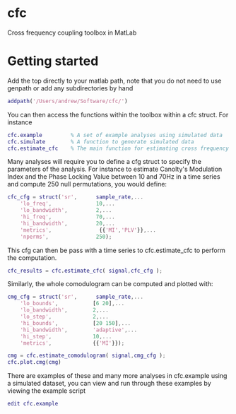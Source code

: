 # cfc
Cross frequency coupling toolbox in MatLab


# Getting started

Add the top directly to your matlab path, note that you do not need to use genpath or add any subdirectories by hand
```matlab
addpath('/Users/andrew/Software/cfc/')
```

You can then access the functions within the toolbox within a cfc struct. For instance
```matlab
cfc.example         % A set of example analyses using simulated data
cfc.simulate        % A function to generate simulated data
cfc.estimate_cfc    % The main function for estimating cross frequency coupling
```

Many analyses will require you to define a cfg struct to specify the parameters of the analysis. For instance to estimate Canolty's Modulation Index and the Phase Locking Value between 10 and 70Hz in a time series and compute 250 null permutations, you would define:
```matlab
cfc_cfg = struct('sr',      sample_rate,...
    'lo_freq',              10,...
    'lo_bandwidth',         2,...
    'hi_freq',              70,...
    'hi_bandwidth',         20,...
    'metrics',               {{'MI','PLV'}},...
    'nperms',               250);
```

This cfg can then be pass with a time series to cfc.estimate_cfc to perform the computation.
```matlab
cfc_results = cfc.estimate_cfc( signal,cfc_cfg );
```

Similarly, the whole comodulogram can be computed and plotted with:
```matlab
cmg_cfg = struct('sr',      sample_rate,...
    'lo_bounds',           [6 20],...
    'lo_bandwidth',        2,...
    'lo_step',             2,...
    'hi_bounds',           [20 150],...
    'hi_bandwidth',        'adaptive',...
    'hi_step',             10,...
    'metrics',             {{'MI'}});

cmg = cfc.estimate_comodulogram( signal,cmg_cfg );
cfc.plot.cmg(cmg)
```

There are examples of these and many more analyses in cfc.example using a simulated dataset, you can view and run through these examples by viewing the example script
```matlab
edit cfc.example
```
